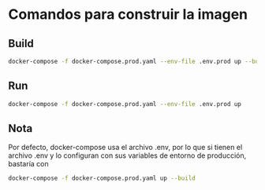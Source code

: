 # Comandos para construir la imagen 
## Build
```bash
docker-compose -f docker-compose.prod.yaml --env-file .env.prod up --build
```

## Run
```bash
docker-compose -f docker-compose.prod.yaml --env-file .env.prod up
```
## Nota
Por defecto, docker-compose usa el archivo .env, por lo que si tienen el archivo .env y lo configuran con sus variables de entorno de producción, bastaría con
```bash
docker-compose -f docker-compose.prod.yaml up --build
```